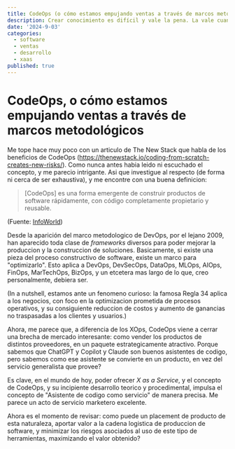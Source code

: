 ```yaml
---
title: CodeOps (o cómo estamos empujando ventas a través de marcos metodológicos)
description: Crear conocimiento es difícil y vale la pena. La vale cuando es con fines comerciales?
date: '2024-9-03'
categories:
  - software
  - ventas
  - desarrollo
  - xaas
published: true
---
```

# CodeOps, o cómo estamos empujando ventas a través de marcos metodológicos

Me tope hace muy poco con un articulo de The New Stack que habla de los beneficios de CodeOps (https://thenewstack.io/coding-from-scratch-creates-new-risks/). Como nunca antes habia leido ni escuchado el concepto, y me parecio intrigante. Asi que investigue al respecto (de forma ni cerca de ser exhaustiva), y me encontre con una buena definicion:

> [CodeOps] es una forma emergente de construir productos de software rápidamente, con código completamente propietario y reusable.

(Fuente: [InfoWorld](https://www.infoworld.com/article/2335636/codeops-using-llms-and-systemic-code-reuse-to-accelerate-development.html))

Desde la aparición del marco metodologico de DevOps, por el lejano 2009, han aparecido toda clase de _frameworks_ diversos para poder mejorar la produccion y la construccion de soluciones. Basicamente, si existe una pieza del proceso constructivo de software, existe un marco para "optimizarlo". Esto aplica a DevOps, DevSecOps, DataOps, MLOps, AIOps, FinOps, MarTechOps, BizOps, y un etcetera mas largo de lo que, creo personalmente, debiera ser.

(In a nutshell, estamos ante un fenomeno curioso: la famosa Regla 34 aplica a los negocios, con foco en la optimizacion prometida de procesos operativos, y su consiguiente reduccion de costos y aumento de ganancias no traspasadas a los clientes y usuarios.)

Ahora, me parece que, a diferencia de los XOps, CodeOps viene a cerrar una brecha de mercado interesante: como vender los productos de distintos proveedores, en un paquete estrategicamente atractivo. Porque sabemos que ChatGPT y Copilot y Claude son buenos asistentes de codigo, pero sabemos como ese asistente se convierte en un producto, en vez del servicio generalista que provee?

Es clave, en el mundo de hoy, poder ofrecer _X as a Service_, y el concepto de CodeOps, y su incipiente desarrollo teorico y procedimental, impulsa el concepto de "Asistente de codigo como servicio" de manera precisa. Me parece un acto de servicio marketero excelente.

Ahora es el momento de revisar: como puede un placement de producto de esta naturaleza, aportar valor a la cadena logistica de produccion de software, y minimizar los riesgos asociados al uso de este tipo de herramientas, maximizando el valor obtenido?
